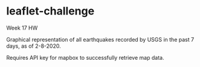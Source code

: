 # leaflet-challenge
Week 17 HW

Graphical representation of all earthquakes recorded by USGS in the past 7 days, as of 2-8-2020.

Requires API key for mapbox to successfully retrieve map data.